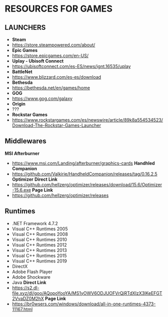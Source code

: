 # RESOURCES FOR GAMES


## LAUNCHERS
- **Steam**
- https://store.steampowered.com/about/
- **Epic Games** 
- https://store.epicgames.com/en-US/
- **Uplay - Ubisoft Connect** 
- https://ubisoftconnect.com/es-ES/news/ignt.16535/uplay
- **BattleNet** 
- https://www.blizzard.com/es-es/download
- **Bethesda** 
- https://bethesda.net/en/games/home
- **GOG** 
- https://www.gog.com/galaxy
- **Origin** 
- ???
- **Rockstar Games** 
- https://www.rockstargames.com/es/newswire/article/89k8a554534523/Download-The-Rockstar-Games-Launcher

## Middlewares
**MSI Afterburner** 
- https://www.msi.com/Landing/afterburner/graphics-cards
**Handhled Companion** 
- https://github.com/Valkirie/HandheldCompanion/releases/tag/0.16.2.5
**Optimizer** 
**Direct Link** 
- https://github.com/hellzerg/optimizer/releases/download/15.6/Optimizer-15.6.exe
**Page Link** 
- https://github.com/hellzerg/optimizer/releases

## Runtimes
- .NET Framework 4.7.2
- Visual C++ Runtimes 2005
- Visual C++ Runtimes 2008
- Visual C++ Runtimes 2010
- Visual C++ Runtimes 2012
- Visual C++ Runtimes 2013
- Visual C++ Runtimes 2015
- Visual C++ Runtimes 2019
- DirectX
- Adobe Flash Player
- Adobe Shockware
- Java
**Direct Link** 
- https://s2.dl-file.xyz/dl/goo/AQopoYooYA/MS1yOWV6ODJUOFVrQjRTdXIzX3lKeEFGT2VvaDZ0M2hX
**Page Link** 
- https://br0wsers.com/windows/download/all-in-one-runtimes-4373-11167.html
